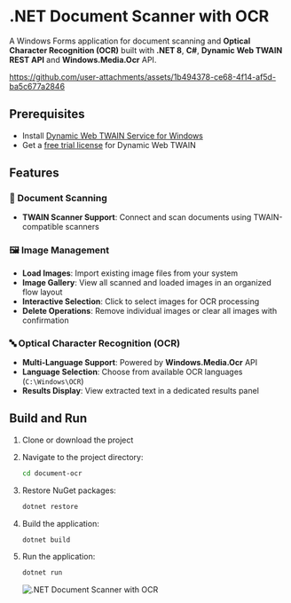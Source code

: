 # .NET Document Scanner with OCR

A Windows Forms application for document scanning and **Optical Character Recognition (OCR)** built with **.NET 8**, **C#**, **Dynamic Web TWAIN REST API** and **Windows.Media.Ocr** API.

https://github.com/user-attachments/assets/1b494378-ce68-4f14-af5d-ba5c677a2846

## Prerequisites
- Install [Dynamic Web TWAIN Service for Windows](https://demo.dynamsoft.com/DWT/DWTResources/dist/DynamsoftServiceSetup.msi)  
- Get a [free trial license](https://www.dynamsoft.com/customer/license/trialLicense/?product=dcv&package=cross-platform) for Dynamic Web TWAIN

## Features

### 📄 Document Scanning
- **TWAIN Scanner Support**: Connect and scan documents using TWAIN-compatible scanners

### 🖼️ Image Management
- **Load Images**: Import existing image files from your system
- **Image Gallery**: View all scanned and loaded images in an organized flow layout
- **Interactive Selection**: Click to select images for OCR processing
- **Delete Operations**: Remove individual images or clear all images with confirmation

### 🔤 Optical Character Recognition (OCR)
- **Multi-Language Support**: Powered by **Windows.Media.Ocr** API
- **Language Selection**: Choose from available OCR languages (`C:\Windows\OCR`)
- **Results Display**: View extracted text in a dedicated results panel

## Build and Run
1. Clone or download the project
2. Navigate to the project directory:
   ```bash
   cd document-ocr
   ```
3. Restore NuGet packages:
   ```bash
   dotnet restore
   ```
4. Build the application:
   ```bash
   dotnet build
   ```
5. Run the application:
   ```bash
   dotnet run
   ```

   ![.NET Document Scanner with OCR](https://www.dynamsoft.com/codepool/img/2025/08/scan-ocr-document-dotnet.png)
